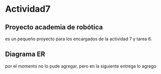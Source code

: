 ﻿# Actividad7
## Proyecto academia de robótica 
es un pequeño proyecto para los encargados de la actividad 7 y tarea 6.
## Diagrama ER
por el momento no lo pude agregar, pero en la siguiente entrega lo agrego
